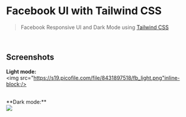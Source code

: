 # Facebook UI  with Tailwind CSS

> Facebook Responsive UI and Dark Mode using [Tailwind CSS](https://tailwindcss.com/ "Tailwind CSS")
<br>

## Screenshots
**Light mode:**
<br>
<img src="https://s19.picofile.com/file/8431897518/fb_light.png"inline-block;/>

<br>
**Dark mode:**
<br>
<img src="https://s19.picofile.com/file/8431897542/fb_dark.png"inline-block;/>
